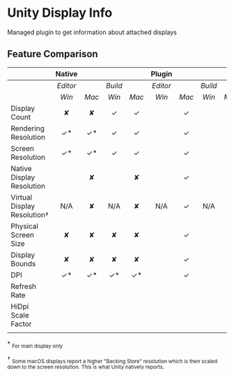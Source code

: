 # Unity Display Info
Managed plugin to get information about attached displays

## Feature Comparison
|                             |  Native  |        |         |        |  Plugin  |        |         |        |
|-----------------------------|:--------:|:------:|:-------:|:------:|:--------:|:------:|:-------:|:------:|
|                             | *Editor* |        | *Build* |        | *Editor* |        | *Build* |        |
|                             |   *Win*  |  *Mac* |  *Win*  |  *Mac* |   *Win*  |  *Mac* |  *Win*  |  *Mac* |
| Display Count               |     ✘    |    ✘   |    ✓    |    ✓   |          |    ✓   |         |    ✓   |
| Rendering Resolution        |    ✓*    |   ✓*   |    ✓    |    ✓   |          |    ✓   |         |    ✓   |
| Screen Resolution           |    ✓*    |   ✓*   |    ✓    |    ✓   |          |    ✓   |         |    ✓   |
| Native Display Resolution   |          |    ✘   |         |    ✘   |          |    ✓   |         |    ✓   |
| Virtual Display Resolution† |    N/A   |    ✘   |   N/A   |    ✘   |    N/A   |    ✓   |   N/A   |    ✓   |
| Physical Screen Size        |     ✘    |    ✘   |    ✘    |    ✘   |          |    ✓   |         |    ✓   |
| Display Bounds              |     ✘    |    ✘   |    ✘    |    ✘   |          |    ✓   |         |    ✓   |
| DPI                         |    ✓*    |   ✓*   |   ✓*    |   ✓*   |          |    ✓   |         |    ✓   |
| Refresh Rate                |          |        |         |        |          |        |         |        |
| HiDpi Scale Factor          |          |        |         |        |          |        |         |        |
|                             |          |        |         |        |          |        |         |        |

\* <sub>For main display only</sub>

† <sub>Some macOS displays report a higher "Backing Store" resolution which is then scaled down to the screen resolution. This is what Unity natively reports.</sub>

